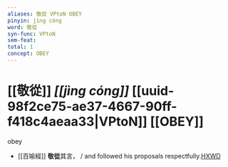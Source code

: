```yaml
---
aliases: 敬從 VPtoN OBEY
pinyin: jìng cóng
word: 敬從
syn-func: VPtoN
sem-feat: 
total: 1
concept: OBEY 
---
```

# [[敬從]] *[[jìng cóng]]*  [[uuid-98f2ce75-ae37-4667-90ff-f418c4aeaa33|VPtoN]] [[OBEY]]
obey
 - [[百喻經]] **敬從**其言， / and followed his proposals respectfully.[HXWD](https://hxwd.org/textview.html?location=KR6b0066_T_002-0547b.31)